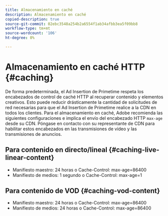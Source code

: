 ```yaml
---
title: Almacenamiento en caché
description: Almacenamiento en caché
copied-description: true
source-git-commit: 02ebc3548a254b2a6554f1ab34afbb3ea5f09bb8
workflow-type: tm+mt
source-wordcount: '106'
ht-degree: 0%

---
```


# Almacenamiento en caché HTTP {#caching}

De forma predeterminada, el Ad Insertion de Primetime respeta los encabezados de control de caché HTTP al recuperar contenido y elementos creativos.  Esto puede reducir drásticamente la cantidad de solicitudes de red necesarias para que el Ad Insertion de Primetime realice a la CDN en todos los clientes.  Para el almacenamiento en caché, Adobe recomienda las siguientes configuraciones e implica el envío del encabezado HTTP `max-age` desde su CDN.  Póngase en contacto con su representante de CDN para habilitar estos encabezados en las transmisiones de vídeo y las transmisiones de anuncios.

## Para contenido en directo/lineal {#caching-live-linear-content}

* Manifiesto maestro: 24 horas o Cache-Control: max-age=86400
* Manifiesto de medios: 1 segundo o Cache-Control: max-age=1

## Para contenido de VOD {#caching-vod-content}

* Manifiesto maestro: 24 horas o Cache-Control: max-age=86400
* Manifiesto de medios: 24 horas o Cache-Control: max-age=86400
